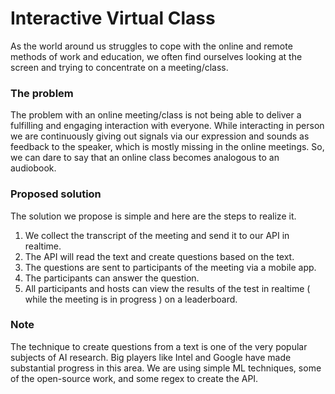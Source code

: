 # Interactive Virtual Class

As the world around us struggles to cope with the online and remote methods of work and education, we often find ourselves looking at the screen and trying to concentrate on a meeting/class.

### The problem
The problem with an online meeting/class is not being able to deliver a fulfilling and engaging interaction with everyone. While interacting in person we are continuously giving out signals via our expression and sounds as feedback to the speaker, which is mostly missing in the online meetings. So, we can dare to say that an online class becomes analogous to an audiobook.

### Proposed solution
The solution we propose is simple and here are the steps to realize it.
1. We collect the transcript of the meeting and send it to our API in realtime.
2. The API will read the text and create questions based on the text.
3. The questions are sent to participants of the meeting via a mobile app.
4. The participants can answer the question.
5. All participants and hosts can view the results of the test in realtime ( while the meeting is in progress ) on a leaderboard.

### Note
The technique to create questions from a text is one of the very popular subjects of AI research. Big players like Intel and Google have made substantial progress in this area. We are using simple ML techniques, some of the open-source work, and some regex to create the API.

